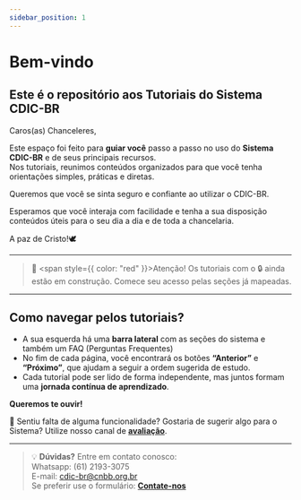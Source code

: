 ```yaml
---
sidebar_position: 1
---
```


# Bem-vindo 
## Este é o repositório aos Tutoriais do Sistema CDIC-BR

Caros(as) Chanceleres,

Este espaço foi feito para **guiar você** passo a passo no uso do **Sistema CDIC-BR** e de seus principais recursos.  
Nos tutoriais, reunimos conteúdos organizados para que você tenha orientações simples, práticas e diretas.  

Queremos que você se sinta seguro e confiante ao utilizar o CDIC-BR.  

Esperamos que você interaja com facilidade e tenha a sua disposição conteúdos úteis para o seu dia a dia e de toda a chancelaria.

A paz de Cristo!🕊️

---

> 💬 <span style={{ color: "red" }}>Atenção! Os tutoriais com o 🔒 ainda estão em construção. Comece seu acesso pelas seções já mapeadas.</span>

---

## Como navegar pelos tutoriais?

- A sua esquerda há uma **barra lateral** com as seções do sistema e também um FAQ (Perguntas Frequentes)
- No fim de cada página, você encontrará os botões **“Anterior”** e **“Próximo”**, que ajudam a seguir a ordem sugerida de estudo.  
- Cada tutorial pode ser lido de forma independente, mas juntos formam uma **jornada contínua de aprendizado**.  

**Queremos te ouvir!**

💭 Sentiu falta de alguma funcionalidade? Gostaria de sugerir algo para o Sistema? Utilize nosso canal de **[avaliação](https://forms.office.com/pages/responsepage.aspx?id=BlpvaF6EX0etkdW9PG9jwUzSqlQRE8RDlHjlIt1uXbBUQTJWOVM3SEFXVFc5OTU0U0lUVldIUTcxMC4u&route=shorturl)**.

---

> 💡 **Dúvidas?** Entre em contato conosco:  
> Whatsapp: (61) 2193-3075  
> E-mail: cdic-br@cnbb.org.br  
> Se preferir use o formulário: **[Contate-nos](https://cdic-br.github.io/site-tutoriais/contato)**